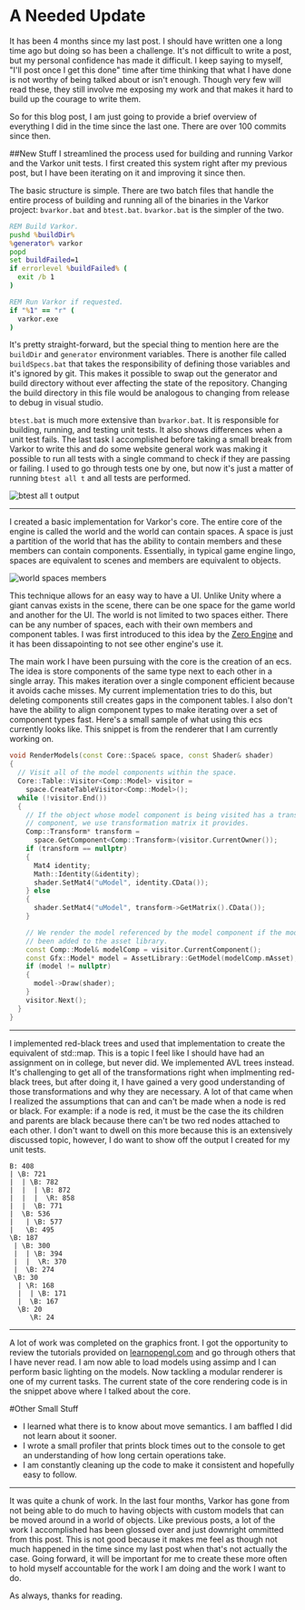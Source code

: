 # A Needed Update

It has been 4 months since my last post. I should have written one a long time ago but doing so has been a challenge. It's not difficult to write a post, but my personal confidence has made it difficult. I keep saying to myself, "I'll post once I get this done" time after time thinking that what I have done is not worthy of being talked about or isn't enough. Though very few will read these, they still involve me exposing my work and that makes it hard to build up the courage to write them.

So for this blog post, I am just going to provide a brief overview of everything I did in the time since the last one. There are over 100 commits since then.

##New Stuff
I streamlined the process used for building and running Varkor and the Varkor unit tests. I first created this system right after my previous post, but I have been iterating on it and improving it since then.

The basic structure is simple. There are two batch files that handle the entire process of building and running all of the binaries in the Varkor project: `bvarkor.bat` and `btest.bat`. `bvarkor.bat` is the simpler of the two.

```bat
REM Build Varkor.
pushd %buildDir%
%generator% varkor
popd
set buildFailed=1
if errorlevel %buildFailed% (
  exit /b 1
)

REM Run Varkor if requested.
if "%1" == "r" (
  varkor.exe
)
```

It's pretty straight-forward, but the special thing to mention here are the `buildDir` and `generator` environment variables. There is another file called `buildSpecs.bat` that takes the responsibility of defining those variables and it's ignored by git. This makes it possible to swap out the generator and build directory without ever affecting the state of the repository. Changing the build directory in this file would be analogous to changing from release to debug in visual studio.

`btest.bat` is much more extensive than `bvarkor.bat`. It is responsible for building, running, and testing unit tests. It also shows differences when a unit test fails. The last task I accomplished before taking a small break from Varkor to write this and do some website general work was making it possible to run all tests with a single command to check if they are passing or failing. I used to go through tests one by one, but now it's just a matter of running `btest all t` and all tests are performed.

![btest all t output](btest_all_t_output.png)

---
I created a basic implementation for Varkor's core. The entire core of the engine is called the world and the world can contain spaces. A space is just a partition of the world that has the ability to contain members and these members can contain components. Essentially, in typical game engine lingo, spaces are equivalent to scenes and members are equivalent to objects.

![world spaces members](world_spaces_members.png)

This technique allows for an easy way to have a UI. Unlike Unity where a giant canvas exists in the scene, there can be one space for the game world and another for the UI. The world is not limited to two spaces either. There can be any number of spaces, each with their own members and component tables. I was first introduced to this idea by the [Zero Engine](https://zero.digipen.edu/) and it has been dissapointing to not see other engine's use it.

The main work I have been pursuing with the core is the creation of an ecs. The idea is store components of the same type next to each other in a single array. This makes iteration over a single component efficient because it avoids cache misses. My current implementation tries to do this, but deleting components still creates gaps in the component tables. I also don't have the ability to align component types to make iterating over a set of component types fast. Here's a small sample of what using this ecs currently looks like. This snippet is from the renderer that I am currently working on.

```cpp
void RenderModels(const Core::Space& space, const Shader& shader)
{
  // Visit all of the model components within the space.
  Core::Table::Visitor<Comp::Model> visitor =
    space.CreateTableVisitor<Comp::Model>();
  while (!visitor.End())
  {
    // If the object whose model component is being visited has a transfrom
    // component, we use transformation matrix it provides.
    Comp::Transform* transform =
      space.GetComponent<Comp::Transform>(visitor.CurrentOwner());
    if (transform == nullptr)
    {
      Mat4 identity;
      Math::Identity(&identity);
      shader.SetMat4("uModel", identity.CData());
    } else
    {
      shader.SetMat4("uModel", transform->GetMatrix().CData());
    }

    // We render the model referenced by the model component if the model has
    // been added to the asset library.
    const Comp::Model& modelComp = visitor.CurrentComponent();
    const Gfx::Model* model = AssetLibrary::GetModel(modelComp.mAsset);
    if (model != nullptr)
    {
      model->Draw(shader);
    }
    visitor.Next();
  }
}
```

---
I implemented red-black trees and used that implementation to create the equivalent of std::map. This is a topic I feel like I should have had an assignment on in college, but never did. We implemented AVL trees instead. It's challenging to get all of the transformations right when implmenting red-black trees, but after doing it, I have gained a very good understanding of those transformations and why they are necessary. A lot of that came when I realized the assumptions that can and can't be made when a node is red or black. For example: if a node is red, it must be the case the its children and parents are black because there can't be two red nodes attached to each other. I don't want to dwell on this more because this is an extensively discussed topic, however, I do want to show off the output I created for my unit tests.

```plaintext
B: 408
| \B: 721
|  | \B: 782
|  |  | \B: 872
|  |  |  \R: 858
|  |  \B: 771
|  \B: 536
|   | \B: 577
|   \B: 495
\B: 187
 | \B: 300
 |  | \B: 394
 |  |  \R: 370
 |  \B: 274
 \B: 30
  | \R: 168
  |  | \B: 171
  |  \B: 167
  \B: 20
     \R: 24
```

---
A lot of work was completed on the graphics front. I got the opportunity to review the tutorials provided on [learnopengl.com](https://learnopengl.com/) and go through others that I have never read. I am now able to load models using assimp and I can perform basic lighting on the models. Now tackling a modular renderer is one of my current tasks. The current state of the core rendering code is in the snippet above where I talked about the core.

#Other Small Stuff
- I learned what there is to know about move semantics. I am baffled I did not learn about it sooner.
- I wrote a small profiler that prints block times out to the console to get an understanding of how long certain operations take.
- I am constantly cleaning up the code to make it consistent and hopefully easy to follow.

---

It was quite a chunk of work. In the last four months, Varkor has gone from not being able to do much to having objects with custom models that can be moved around in a world of objects. Like previous posts, a lot of the work I accomplished has been glossed over and just downright ommitted from this post. This is not good because it makes me feel as though not much happened in the time since my last post when that's not actually the case. Going forward, it will be important for me to create these more often to hold myself accountable for the work I am doing and the work I want to do.

As always, thanks for reading.

